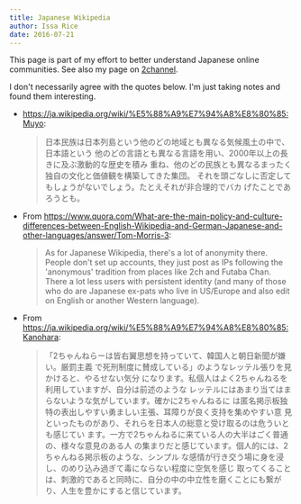 ```yaml
---
title: Japanese Wikipedia
author: Issa Rice
date: 2016-07-21
---
```


This page is part of my effort to better understand Japanese online communities.
See also my page on [2channel]().

I don't necessarily agree with the quotes below. I'm just taking notes and found
them interesting.

-   <https://ja.wikipedia.org/wiki/%E5%88%A9%E7%94%A8%E8%80%85:Muyo>:

    > 日本民族は日本列島という他のどの地域とも異なる気候風土の中で、日本語という
    > 他のどの言語とも異なる言語を用い、2000年以上の長きに及ぶ激動的な歴史を積み
    > 重ね、他のどの民族とも異なるまったく独自の文化と価値観を構築してきた集団。
    > それを頭ごなしに否定してもしょうがないでしょう。たとえそれが非合理的でバカ
    > げたことであろうとも。

-   From <https://www.quora.com/What-are-the-main-policy-and-culture-differences-between-English-Wikipedia-and-German-Japanese-and-other-languages/answer/Tom-Morris-3>:

    > As for Japanese Wikipedia, there's a lot of anonymity there. People don't
    > set up accounts, they just post as IPs following the 'anonymous' tradition
    > from places like 2ch and Futaba Chan. There a lot less users with
    > persistent identity (and many of those who do are Japanese ex-pats who
    > live in US/Europe and also edit on English or another Western language).

- From <https://ja.wikipedia.org/wiki/%E5%88%A9%E7%94%A8%E8%80%85:Kanohara>:

    > 「2ちゃんねらーは皆右翼思想を持っていて、韓国人と朝日新聞が嫌い。厳罰主義
    > で死刑制度に賛成している」のようなレッテル張りを見かけると、やるせない気分
    > になります。私個人はよく2ちゃんねるを利用していますが、自分は前述のような
    > レッテルにはあまり当てはまらないような気がしています。確かに2ちゃんねるに
    > は匿名掲示板独特の表出しやすい勇ましい主張、耳障りが良く支持を集めやすい意
    > 見といったものがあり、それらを日本人の総意と受け取るのは危ういとも感じてい
    > ます。一方で2ちゃんねるに来ている人の大半はごく普通の、様々な意見のある人
    > の集まりだと感じています。個人的には、2ちゃんねる掲示板のような、シンプル
    > な感情が行き交う場に身を浸し、のめり込み過ぎて毒にならない程度に空気を感じ
    > 取ってくることは、刺激的であると同時に、自分の中の中立性を磨くことにも繋が
    > り、人生を豊かにすると信じています。
